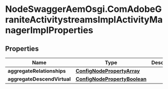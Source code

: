 # NodeSwaggerAemOsgi.ComAdobeGraniteActivitystreamsImplActivityManagerImplProperties

## Properties
Name | Type | Description | Notes
------------ | ------------- | ------------- | -------------
**aggregateRelationships** | [**ConfigNodePropertyArray**](ConfigNodePropertyArray.md) |  | [optional] 
**aggregateDescendVirtual** | [**ConfigNodePropertyBoolean**](ConfigNodePropertyBoolean.md) |  | [optional] 


